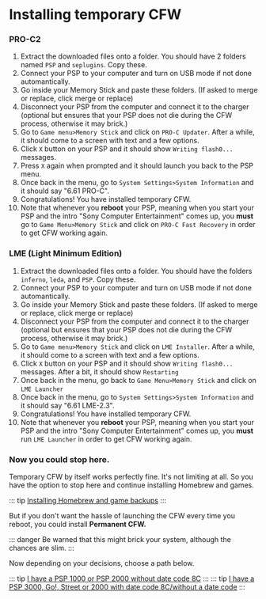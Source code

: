 # Installing temporary CFW
### PRO-C2
1. Extract the downloaded files onto a folder. You should have 2 folders named `PSP` and `seplugins`. Copy these.
2. Connect your PSP to your computer and turn on USB mode if not done automantically.
3. Go inside your Memory Stick and paste these folders. (If asked to merge or replace, click merge or replace)
4. Disconnect your PSP from the computer and connect it to the charger (optional but ensures that your PSP does not die during the CFW process, otherwise it may brick.)
5. Go to `Game menu>Memory Stick` and click on `PRO-C Updater`. After a while, it should come to a screen with text and a few options.
6. Click `X` button on your PSP and it should show `Writing flash0...` messages. 
7. Press `X` again when prompted and it should launch you back to the PSP menu.
8. Once back in the menu, go to `System Settings>System Information` and it should say "6.61 PRO-C".
9. Congratulations! You have installed temporary CFW.
10. Note that whenever you **reboot** your PSP, meaning when you start your PSP and the intro "Sony Computer Entertainment" comes up, you **must** go to `Game Menu>Memory Stick` and click on `PRO-C Fast Recovery` in order to get CFW working again.

### LME (Light Minimum Edition)
1. Extract the downloaded files onto a folder. You should have the folders `inferno`, `leda`, and `PSP`. Copy these.
2. Connect your PSP to your computer and turn on USB mode if not done automantically.
3. Go inside your Memory Stick and paste these folders. (If asked to merge or replace, click merge or replace)
4. Disconnect your PSP from the computer and connect it to the charger (optional but ensures that your PSP does not die during the CFW process, otherwise it may brick.)
5. Go to `Game menu>Memory Stick` and click on `LME Installer`. After a while, it should come to a screen with text and a few options.
6. Click `X` button on your PSP and it should show `Writing flash0...` messages. After a bit, it should show `Restarting`
8. Once back in the menu, go back to `Game Menu>Memory Stick` and click on `LME Launcher`
9. Once back in the menu, go to `System Settings>System Information` and it should say "6.61 LME-2.3".
10. Congratulations! You have installed temporary CFW.
11. Note that whenever you **reboot** your PSP, meaning when you start your PSP and the intro "Sony Computer Entertainment" comes up, you **must** run `LME Launcher` in order to get CFW working again.


### Now you could stop here.
Temporary CFW by itself works perfectly fine. It's not limiting at all. So you have the option to stop here and continue installing Homebrew and games.

::: tip
[Installing Homebrew and game backups](/page5.md)
:::

But if you don't want the hassle of launching the CFW every time you reboot, you could install **Permanent CFW.** 

::: danger
Be warned that this might brick your system, although the chances are slim.
:::

Now depending on your decisions, choose a path below.

::: tip
[I have a PSP 1000 or PSP 2000 without date code 8C](/psp1g.md)
:::
::: tip
[I have a PSP 3000, Go!, Street or 2000 with date code 8C/without a date code](/psp3k.md)
:::

